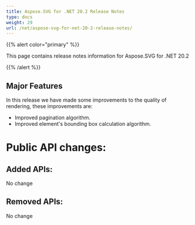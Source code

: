 ```yaml
---
title: Aspose.SVG for .NET 20.2 Release Notes
type: docs
weight: 29
url: /net/aspose-svg-for-net-20-2-release-notes/
---
```


{{% alert color="primary" %}} 

This page contains release notes information for Aspose.SVG for .NET 20.2

{{% /alert %}} 
## **Major Features**
In this release we have made some improvements to the quality of rendering, these improvements are:

- Improved pagination algorithm.
- Improved element's bounding box calculation algorithm.
# **Public API changes:**
## **Added APIs:**
No change 
## **Removed APIs:**
No change
